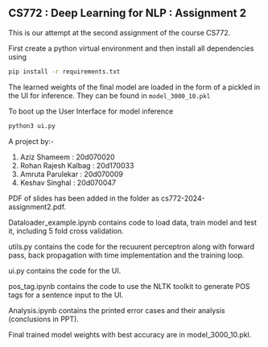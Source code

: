 ## CS772 : Deep Learning for NLP : Assignment 2

This is our attempt at the second assignment of the course CS772.  

First create a python virtual environment and then install all dependencies using

```bash
pip install -r requirements.txt
```

The learned weights of the final model are loaded in the form of a pickled in the UI for inference. They can be found in `model_3000_10.pkl`

To boot up the User Interface for model inference    

```bash
python3 ui.py
```

A project by:-

1) Aziz Shameem : 20d070020  
2) Rohan Rajesh Kalbag : 20d170033  
3) Amruta Parulekar : 20d070009  
4) Keshav Singhal : 20d070047

PDF of slides has been added in the folder as cs772-2024-assignment2.pdf.

Dataloader_example.ipynb contains code to load data, train model and test it, including 5 fold cross validation.

utils.py contains the code for the recuurent perceptron along with forward pass, back propagation with time implementation and the training loop.

ui.py contains the code for the UI.

pos_tag.ipynb contains the code to use the NLTK toolkit to generate POS tags for a sentence input to the UI.

Analysis.ipynb contains the printed error cases and their analysis (conclusions in PPT).

Final trained model weights with best accuracy are in model_3000_10.pkl.

